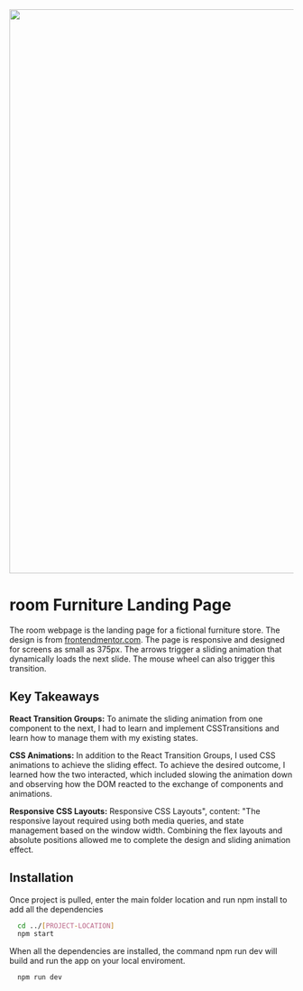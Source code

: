 <div align="center"> 
	<img src="https://user-images.githubusercontent.com/64343445/188323043-cfdb3689-5d6c-49ed-b999-5af54d850482.jpg" width= "1000">
</div> 

# room Furniture Landing Page
  
  
The room webpage is the landing page for a fictional furniture store. The design is from [frontendmentor.com](www.frontendmentor.io/challenges/room-homepage-BtdBY_ENq). The page is responsive and designed for screens as small as 375px. The arrows trigger a sliding animation that dynamically loads the next slide. The mouse wheel can also trigger this transition.

## Key Takeaways

**React Transition Groups:** To animate the sliding animation from one component to the next, I had to learn and implement CSSTransitions and learn how to manage them with my existing states. 

**CSS Animations:** In addition to the React Transition Groups, I used CSS animations to achieve the sliding effect. To achieve the desired outcome, I learned how the two interacted, which included slowing the animation down and observing how the DOM reacted to the exchange of components and animations.

**Responsive CSS Layouts:** Responsive CSS Layouts",
                content: "The responsive layout required using both media queries, and state management based on the window width. Combining the flex layouts and absolute positions allowed me to complete the design and sliding animation effect.
  

## Installation

Once project is pulled, enter the main folder location and run npm install to add all the dependencies 

```bash
  cd ../[PROJECT-LOCATION]
  npm start
```

When all the dependencies are installed, the command npm run dev will build and run the app on your local enviroment.

```bash
  npm run dev
```    
